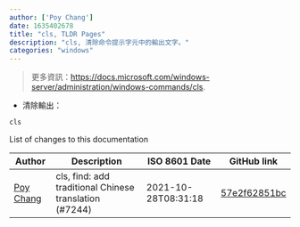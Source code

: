 ```yaml
---
author: ['Poy Chang']
date: 1635402678
title: "cls, TLDR Pages"
description: "cls, 清除命令提示字元中的輸出文字。"
categories: "windows"
---
```

> 更多資訊：<https://docs.microsoft.com/windows-server/administration/windows-commands/cls>.

- 清除輸出：

```bash
cls
```
List of changes to this documentation


Author | Description | ISO 8601 Date | GitHub link
------|-----|-----|-----
[Poy Chang](mailto:poypost@gmail.com) | cls, find: add traditional Chinese translation (#7244) | 2021-10-28T08:31:18 | [57e2f62851bc](https://github.com/tldr-pages/tldr/commit/57e2f62851bc7c14fbeef7a2fed2ef75f1885ae8)

